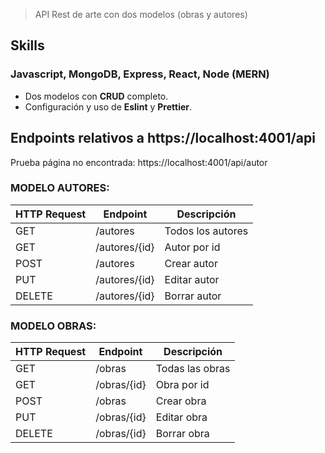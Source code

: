 > API Rest de arte con dos modelos (obras y autores)

## Skills

### Javascript, MongoDB, Express, React, Node (MERN)
- Dos modelos con **CRUD** completo.
- Configuración y uso de **Eslint** y **Prettier**.


## Endpoints relativos a https://localhost:4001/api

Prueba página no encontrada: https://localhost:4001/api/autor

### MODELO AUTORES:

| HTTP Request | Endpoint      | Descripción       |
|--------------|---------------|-------------------|
| GET          | /autores      | Todos los autores |
| GET          | /autores/{id} | Autor por id      |
| POST         | /autores      | Crear autor       |
| PUT          | /autores/{id} | Editar autor      |
| DELETE       | /autores/{id} | Borrar autor      |

### MODELO OBRAS: 

| HTTP Request | Endpoint    | Descripción     |
|--------------|-------------|-----------------|
| GET          | /obras      | Todas las obras |
| GET          | /obras/{id} | Obra por id     |
| POST         | /obras      | Crear obra      |
| PUT          | /obras/{id} | Editar obra     |
| DELETE       | /obras/{id} | Borrar obra     |
 
